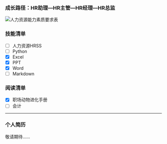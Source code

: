### 成长路径：HR助理—HR主管—HR经理—HR总监
![人力资源能力素质要求表](http://5b0988e595225.cdn.sohucs.com/images/20190722/20e670de4a784ff18191704006fa9117.jpeg)

### 技能清单
- [ ] 人力资源HRSS
- [ ] Python
- [x] Excel
- [x] PPT
- [x] Word
- [ ] Markdown

### 阅读清单
- [x] 职场动物进化手册
- [ ] 会计

---

### 个人简历
敬请期待……
